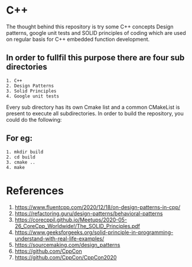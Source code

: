 # C++

The thought behind this repository is try some C++ concepts  Design patterns, google unit tests and SOLID principles of coding 
which are used on regular basis for C++ embedded function development.

##  In order to fullfil this purpose there are four sub directories

    1. C++
    2. Design Patterns
    3. Solid Principles
    4. Google unit tests

Every sub directory has its own Cmake list and a common CMakeList is present to execute all subdirectories. 
In order to build the repository, you could do the following:

##  For eg:
    1. mkdir build
    2. cd build
    3. cmake ..
    4. make

# References

1. https://www.fluentcpp.com/2020/12/18/on-design-patterns-in-cpp/
2. https://refactoring.guru/design-patterns/behavioral-patterns
3. https://corecppil.github.io/Meetups/2020-05-26_CoreCpp_Worldwide!/The_SOLID_Principles.pdf
4. https://www.geeksforgeeks.org/solid-principle-in-programming-understand-with-real-life-examples/
5. https://sourcemaking.com/design_patterns
6. https://github.com/CppCon
7. https://github.com/CppCon/CppCon2020
